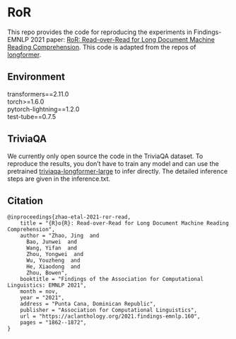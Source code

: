 # RoR
This repo provides the code for reproducing the experiments in Findings-EMNLP 2021 paper: [RoR: Read-over-Read for Long Document Machine Reading Comprehension](https://aclanthology.org/2021.findings-emnlp.160.pdf). This code is adapted from the repos of  [longformer](https://github.com/allenai/longformer).


## Environment
transformers==2.11.0 <br>
torch>=1.6.0 <br>
pytorch-lightning==1.2.0 <br>
test-tube==0.7.5 


## TriviaQA
We currently only open source the code in the TriviaQA dataset. To reproduce the results, you don’t have to train any model and can use the pretrained [triviaqa-longformer-large](https://ai2-s2-research.s3-us-west-2.amazonaws.com/longformer/triviaqa-longformer-large.tar.gz) to infer directly. The detailed inference steps are given in the inference.txt.


## Citation

```
@inproceedings{zhao-etal-2021-ror-read,
    title = "{R}o{R}: Read-over-Read for Long Document Machine Reading Comprehension",
    author = "Zhao, Jing  and
      Bao, Junwei  and
      Wang, Yifan  and
      Zhou, Yongwei  and
      Wu, Youzheng  and
      He, Xiaodong  and
      Zhou, Bowen",
    booktitle = "Findings of the Association for Computational Linguistics: EMNLP 2021",
    month = nov,
    year = "2021",
    address = "Punta Cana, Dominican Republic",
    publisher = "Association for Computational Linguistics",
    url = "https://aclanthology.org/2021.findings-emnlp.160",
    pages = "1862--1872",
}

```

